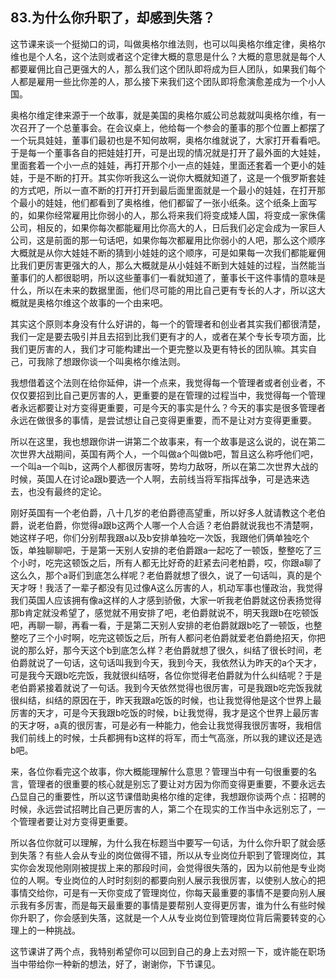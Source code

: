 ## 83.为什么你升职了，却感到失落？
这节课来谈一个挺拗口的词，叫做奥格尔维法则，也可以叫奥格尔维定律，奥格尔维也是个人名，这个法则或者这个定律大概的意思是什么？大概的意思就是每个人都要雇佣比自己更强大的人，那么我们这个团队即将成为巨人团队，如果我们每个人都是雇用一些比你差的人，那么接下来我们这个团队即将愈演愈差成为一个小人国。


奥格尔维定律来源于一个故事，就是美国的奥格尔威公司总裁就叫奥格尔维，有一次召开了一个总董事会。在会议桌上，他给每一个参会的董事的那个位置上都摆了一个玩具娃娃，董事们最初也是不知何故啊，奥格尔维就说了，大家打开看看吧。于是每一个董事各自的把娃娃打开，可是出现的情况就是打开了最外面的大娃娃，里面套着一个小一点的娃娃，再打开那个小一点的娃娃，里面还套着一个更小的娃娃，于是不断的打开。其实你听我这么一说你大概就知道了，这是一个俄罗斯套娃的方式吧，所以一直不断的打开打开到最后面里面就是一个最小的娃娃，在打开那个最小的娃娃，他们都看到了奥格维，他们都留了一张小纸条。这个纸条上面写的，如果你经常雇用比你弱小的人，那么将来我们将变成矮人国，将变成一家侏儒公司，相反的，如果你每次都能雇用比你高大的人，日后我们必定会成为一家巨人公司，这是前面的那一句话吧，如果你每次都雇用比你弱小的人吧，那么这个顺序大概就是从你大娃娃不断的猜到小娃娃的这个顺序，可是如果每一次我们都能雇佣比我们更厉害更强大的人，那么大概就是从小娃娃不断到大娃娃的过程，当然能当董事们的人都很聪明，所以这些董事们一看就知道了，董事长干这件事情的意味是什么，所以在未来的数据里面，他们尽可能的用比自己更有专长的人才，所以这大概就是奥格尔维这个故事的一个由来吧。


其实这个原则本身没有什么好讲的，每一个的管理者和创业者其实我们都很清楚，我们一定是要去吸引并且去招到比我们更有才的人，或者在某个专长专项方面，比我们更厉害的人，我们才可能构建出一个更完整以及更有特长的团队嘛。其实自己，可我除了想跟你谈一个叫奥格尔维法则。


我想借着这个法则在给你延伸，讲一个点来，我觉得每一个管理者或者创业者，不仅仅要招到比自己更厉害的人，更重要的是在管理的过程当中，我觉得每一个管理者永远都要让对方变得更重要，可是今天的事实是什么？今天的事实是很多管理者永远在做很多的事情，是尝试想让自己变得更重要，而不是让对方变得更重要。


所以在这里，我也想跟你讲一讲第二个故事来，有一个故事是这么说的，说在第二次世界大战期间，英国有两个人，一个叫做a个叫做b吧，暂且这么称呼他们吧，一个叫a一个叫b，这两个人都很厉害呀，势均力敌呀，所以在第二次世界大战的时候，英国人在讨论a跟b要选一个人啊，去前线当将军指挥战争，可是选来选去，也没有最终的定论。


刚好英国有一个老伯爵，八十几岁的老伯爵德高望重，所以好多人就请教这个老伯爵，说老伯爵，你觉得a跟b这两个人哪一个人合适？老伯爵就说我也不清楚啊，她这样子吧，你们分别帮我跟a以及b安排单独吃一次饭，我跟他们俩单独吃个饭，单独聊聊吧，于是第一天别人安排的老伯爵跟a一起吃了一顿饭，整整吃了三个小时，吃完这顿饭之后，所有人都无比好奇的赶紧去问老柏爵，哎，你跟a聊了这么久，那个a哥们到底怎么样呢？老伯爵就想了很久，说了一句话叫，真的是个天才呀！我活了一辈子都没有见过像A这么厉害的人，机动军事也懂政治，我觉得我们英国人应该拥有像a这样的人才感到骄傲，大家一听我老伯爵就这份表扬觉得那b肯定就没希望了，感觉就不用安排了吧，老伯爵就说不，明天我跟b在吃顿饭吧，再聊一聊，再看一看，于是第二天别人安排的老伯爵就跟b吃了一顿饭，也整整吃了三个小时啊，吃完这顿饭之后，所有人都问老伯爵就爱老伯爵绝招天，你把说的那么好，那今天这个b到底怎么样？老伯爵就想了很久，纠结了很长时间，老伯爵就说了一句话，这句话叫我到今天，我到今天，我依然认为昨天的a个天才，可是我今天跟b吃完饭，我就很纠结呀，各位你觉得老伯爵就为什么纠结呢？于是老伯爵紧接着就说了一句话。我到今天依然觉得也很厉害，可是我跟b吃完饭我就很纠结，纠结的原因在于，昨天我跟a吃饭的时候，也让我觉得他是这个世界上最厉害的天才，可是今天我跟b吃饭的时候，b让我觉得，我才是这个世界上最厉害的天才呀，a真的很厉害，可是必有一种能力，他会让我觉得我很厉害呀，我相信我们前线上的时候，士兵都拥有b这样的将军，而士气高涨，所以我的建议还是选b吧。


来，各位你看完这个故事，你大概能理解什么意思？管理当中有一句很重要的名言，管理者的很重要的核心就是别忘了要让对方因为你而变得更重要，不要永远去凸显自己的重要性，所以这节课借助奥格尔维的定律，我想跟你谈两个点：招聘的时候，永远尝试招聘比自己更厉害的人，第二个在现实的工作当中永远别忘了，一个管理者要让对方变得更重要。


所以各位你就可以理解，为什么我在标题当中要写一句话，为什么你升职了就会感到失落？有些人会从专业的岗位做得不错，所以从专业岗位升职到了管理岗位，其实你会发现他刚刚被提拔上来的那段时间，会觉得很失落的，因为以前他是专业岗位的人啊。专业岗位的人时时刻刻的都要向别人展示我很厉害，以使别人放心的把事情交给你，可是有一天你变成了管理岗位，你每天最重要的事情不是要向别人展示我有多厉害，而是每天最重要的事情是要帮别人变得更厉害，谁为什么有些时候你升职了，你会感到失落，这就是一个人从专业岗位到管理岗位背后需要转变的心理上的一种挑战。


这节课讲了两个点，我特别希望你可以回到自己的身上去对照一下，或许能在职场当中带给你一种新的想法，好了，谢谢你，下节课见。

